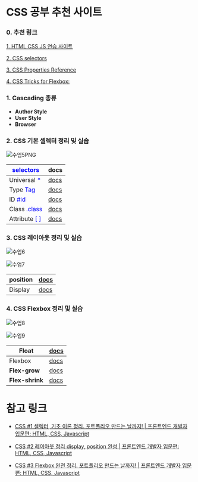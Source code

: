 # CSS 공부 추천 사이트

### 0. 추천 링크

[1. HTML CSS JS 연습 사이트](https://jsbin.com/?html,output)

[2. CSS selectors](https://developer.mozilla.org/en-US/docs/Web/CSS/CSS_Selectors)

[3. CSS Properties Reference](https://developer.mozilla.org/en-US/docs/Web/CSS/CSS_Properties_Reference)

[4. CSS Tricks for Flexbox:](https://css-tricks.com/snippets/css/a-guide-to-flexbox/)

### 1. Cascading 종류

- **Author Style**
- **User Style**
- **Browser**

### 2. CSS 기본 셀렉터 정리 및 실습

![수업5PNG](https://user-images.githubusercontent.com/58944350/91010426-720b3a80-e61d-11ea-8b12-7069220b46bd.PNG)

| <span style="color:Blue">selectors</span>     | docs                                                                         |
| --------------------------------------------- | ---------------------------------------------------------------------------- |
| Universal <span style="color:Blue">\*</span>  | [docs](https://developer.mozilla.org/en-US/docs/Web/CSS/Universal_selectors) |
| Type <span style="color:Blue">Tag</span>      | [docs](https://developer.mozilla.org/en-US/docs/Web/CSS/Type_selectors)      |
| ID <span style="color:Blue">#id</span>        | [docs](https://developer.mozilla.org/en-US/docs/Web/CSS/ID_selectors)        |
| Class <span style="color:Blue">.class</span>  | [docs](https://developer.mozilla.org/en-US/docs/Web/CSS/Class_selectors)     |
| Attribute <span style="color:Blue">[ ]</span> | [docs](https://developer.mozilla.org/en-US/docs/Web/CSS/Attribute_selectors) |

### 3. CSS 레이아웃 정리 및 실습

![수업6](https://user-images.githubusercontent.com/58944350/91012877-cb756880-e621-11ea-88de-e33a68b579d4.PNG)

![수업7](https://user-images.githubusercontent.com/58944350/91012880-cca69580-e621-11ea-894e-839e11ce8396.PNG)

| position | [docs](https://developer.mozilla.org/en-US/docs/Web/CSS/position) |
| -------- | ----------------------------------------------------------------- |
| Display  | [docs](https://developer.mozilla.org/en-US/docs/Web/CSS/display)  |

### 4. CSS Flexbox 정리 및 실습

![수업8](https://user-images.githubusercontent.com/58944350/91017797-aab11100-e629-11ea-803f-7e0ae7fb2d6c.PNG)

![수업9](https://user-images.githubusercontent.com/58944350/91017803-abe23e00-e629-11ea-84a2-6dd881d49ede.PNG)

| Float           | [docs](https://developer.mozilla.org/en-US/docs/Web/CSS/float)                                             |
| --------------- | ---------------------------------------------------------------------------------------------------------- |
| Flexbox         | [docs](https://developer.mozilla.org/en-US/docs/Web/CSS/CSS_Flexible_Box_Layout/Basic_Concepts_of_Flexbox) |
| **Flex-grow**   | [docs](https://developer.mozilla.org/en-US/docs/Web/CSS/flex-grow)                                         |
| **Flex-shrink** | [docs](https://developer.mozilla.org/en-US/docs/Web/CSS/flex-shrink)                                       |

# **참고 링크**

- [CSS #1 셀렉터, 기초 이론 정리. 포트폴리오 만드는 날까지! | 프론트엔드 개발자 입문편: HTML, CSS, Javascript](https://youtu.be/gGebK7lWnCk)

- [CSS #2 레이아웃 정리 display, position 완성 | 프론트엔드 개발자 입문편: HTML, CSS, Javascript](https://youtu.be/jWh3IbgMUPI)
- [CSS #3 Flexbox 완전 정리. 포트폴리오 만드는 날까지! | 프론트엔드 개발자 입문편: HTML, CSS, Javascript](https://youtu.be/7neASrWEFEM)

